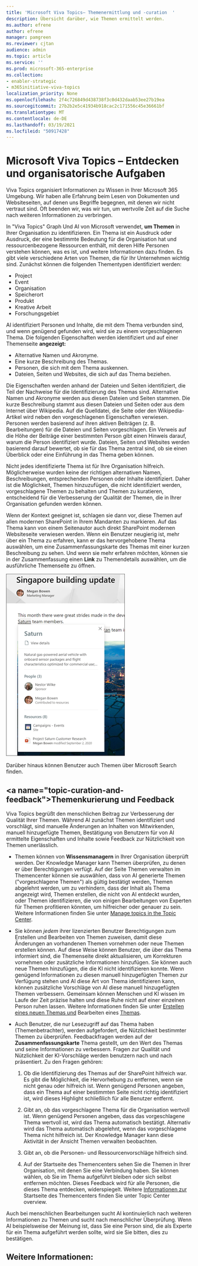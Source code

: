 ```yaml
---
title: 'Microsoft Viva Topics– Themenermittlung und -curation  '
description: Übersicht darüber, wie Themen ermittelt werden.
ms.author: efrene
author: efrene
manager: pamgreen
ms.reviewer: cjtan
audience: admin
ms.topic: article
ms.service: ''
ms.prod: microsoft-365-enterprise
ms.collection:
- enabler-strategic
- m365initiative-viva-topics
localization_priority: None
ms.openlocfilehash: 2f4c726849d438738f3c0d432daab53ee27b19ea
ms.sourcegitcommit: 27b2b2e5c41934b918cac2c171556c45e36661bf
ms.translationtype: MT
ms.contentlocale: de-DE
ms.lasthandoff: 03/19/2021
ms.locfileid: "50917428"
---
```

# <a name="microsoft-viva-topics-discovery-and-curation"></a>Microsoft Viva Topics – Entdecken und organisatorische Aufgaben 

Viva Topics organisiert Informationen zu Wissen in Ihrer Microsoft 365 Umgebung. Wir haben alle Erfahrung beim Lesen von Dokumenten und Websiteseiten, auf denen uns Begriffe begegnen, mit denen wir nicht vertraut sind. Oft beenden wir, was wir tun, um wertvolle Zeit auf die Suche nach weiteren Informationen zu verbringen.

In "Viva Topics" Graph Und AI von Microsoft verwendet, **um Themen** in Ihrer Organisation zu identifizieren.  Ein Thema ist ein Ausdruck oder Ausdruck, der eine bestimmte Bedeutung für die Organisation hat und ressourcenbezogene Ressourcen enthält, mit deren Hilfe Personen verstehen können, was es ist, und weitere Informationen dazu finden. Es gibt viele verschiedene Arten von Themen, die für Ihr Unternehmen wichtig sind. Zunächst können die folgenden Thementypen identifiziert werden:
- Project
- Event
- Organisation
- Speicherort
- Produkt
- Kreative Arbeit
- Forschungsgebiet

AI identifiziert Personen und Inhalte, die mit dem Thema verbunden sind, und wenn genügend gefunden wird, wird sie zu einem vorgeschlagenen Thema. Die folgenden Eigenschaften werden identifiziert und auf einer Themenseite **angezeigt:**
- Alternative Namen und Akronyme.
- Eine kurze Beschreibung des Themas.
- Personen, die sich mit dem Thema auskennen.
- Dateien, Seiten und Websites, die sich auf das Thema beziehen.

Die Eigenschaften werden anhand der Dateien und Seiten identifiziert, die Teil der Nachweise für die Identifizierung des Themas sind. Alternative Namen und Akronyme werden aus diesen Dateien und Seiten stammen. Die kurze Beschreibung stammt aus diesen Dateien und Seiten oder aus dem Internet über Wikipedia. Auf die Quelldatei, die Seite oder den Wikipedia-Artikel wird neben den vorgeschlagenen Eigenschaften verwiesen. Personen werden basierend auf ihren aktiven Beiträgen (z. B. Bearbeitungen) für die Dateien und Seiten vorgeschlagen. Ein Verweis auf die Höhe der Beiträge einer bestimmten Person gibt einen Hinweis darauf, warum die Person identifiziert wurde. Dateien, Seiten und Websites werden basierend darauf bewertet, ob sie für das Thema zentral sind, ob sie einen Überblick oder eine Einführung in das Thema geben können. 

Nicht jedes identifizierte Thema ist für Ihre Organisation hilfreich. Möglicherweise wurden keine der richtigen alternativen Namen, Beschreibungen, entsprechenden Personen oder Inhalte identifiziert. Daher ist die Möglichkeit, Themen hinzuzufügen, die nicht identifiziert werden, vorgeschlagene Themen zu behalten und Themen zu kuratieren, entscheidend für die Verbesserung der Qualität der Themen, die in Ihrer Organisation gefunden werden können.

Wenn der Kontext geeignet ist, schlagen sie dann vor, diese Themen auf allen modernen SharePoint in Ihrem Mandanten zu markieren. Auf das Thema kann von einem Seitenautor auch direkt SharePoint modernen Websiteseite verwiesen werden. Wenn ein Benutzer neugierig ist, mehr über ein Thema zu erfahren, kann er das hervorgehobene Thema auswählen, um eine Zusammenfassungskarte des Themas mit einer kurzen Beschreibung zu sehen.  Und wenn sie mehr erfahren möchten, können sie in der Zusammenfassung einen **Link** zu Themendetails auswählen, um die ausführliche Themenseite zu öffnen.

![Themenhighlights](../media/knowledge-management/saturn.png) </br>

Darüber hinaus können Benutzer auch Themen über Microsoft Search finden.

## <a name="topic-curation-and-feedback&quot;></a>Themenkurierung und Feedback

Viva Topics begrüßt den menschlichen Beitrag zur Verbesserung der Qualität Ihrer Themen. Während AI zunächst Themen identifiziert und vorschlägt, sind manuelle Änderungen an Inhalten von Mitwirkenden, manuell hinzugefügte Themen, Bestätigung von Benutzern für von AI ermittelte Eigenschaften und Inhalte sowie Feedback zur Nützlichkeit von Themen unerlässlich.

- Themen können von **Wissensmanagern** in Ihrer Organisation überprüft werden. Der Knowledge Manager kann Themen überprüfen, zu denen er über Berechtigungen verfügt. Auf der Seite Themen verwalten im Themencenter können sie auswählen, dass von AI generierte Themen (&quot;vorgeschlagene Themen") als gültig bestätigt werden, Themen abgelehnt werden, um zu verhindern, dass der Inhalt als Thema angezeigt wird, Themen erstellen, die nicht von AI entdeckt wurden, oder Themen identifizieren, die von einigen Bearbeitungen von Experten für Themen profitieren könnten, um hilfreicher oder genauer zu sein. Weitere Informationen finden Sie unter [Manage topics in the Topic Center](manage-topics.md).

- Sie können *jedem* ihrer lizenzierten Benutzer Berechtigungen zum Erstellen und Bearbeiten von Themen zuweisen, damit diese Änderungen an vorhandenen Themen vornehmen oder neue Themen erstellen können. Auf diese Weise können Benutzer, die über das Thema informiert sind, die Themenseite direkt aktualisieren, um Korrekturen vornehmen oder zusätzliche Informationen hinzufügen. Sie können auch neue Themen hinzufügen, die die KI nicht identifizieren konnte. Wenn genügend Informationen zu diesen manuell hinzugefügten Themen zur Verfügung stehen und AI diese Art von Thema identifizieren kann, können zusätzliche Vorschläge von AI diese manuell hinzugefügten Themen verbessern. Gemeinsam können Menschen und KI wissen im Laufe der Zeit präzise halten und diese Ruhe nicht auf einer einzelnen Person ruhen lassen. Weitere Informationen finden Sie unter [Erstellen eines neuen Themas und](./create-a-topic.md) Bearbeiten eines [Themas](./edit-a-topic.md).

- Auch Benutzer, die nur Lesezugriff auf das Thema haben (Themenbetrachter), werden aufgefordert, die Nützlichkeit bestimmter Themen zu überprüfen. Feedbackfragen werden auf der **Zusammenfassungskarte** Thema gestellt, um den Wert des Themas und seine Informationen zu verbessern. Fragen zur Qualität und Nützlichkeit der KI-Vorschläge werden benutzern nach und nach präsentiert. Zu den Fragen gehören:</br>

    1. Ob die Identifizierung des Themas auf der SharePoint hilfreich war. Es gibt die Möglichkeit, die Hervorhebung zu entfernen, wenn sie nicht genau oder hilfreich ist. Wenn genügend Personen angeben, dass ein Thema auf einer bestimmten Seite nicht richtig identifiziert ist, wird dieses Highlight schließlich für alle Benutzer entfernt. 

    2. Gibt an, ob das vorgeschlagene Thema für die Organisation wertvoll ist. Wenn genügend Personen angeben, dass das vorgeschlagene Thema wertvoll ist, wird das Thema automatisch bestätigt. Alternativ wird das Thema automatisch abgelehnt, wenn das vorgeschlagene Thema nicht hilfreich ist. Der Knowledge Manager kann diese Aktivität in der Ansicht Themen verwalten beobachten.

    3. Gibt an, ob die Personen- und Ressourcenvorschläge hilfreich sind.

    4. Auf der Startseite des Themencenters sehen Sie die Themen in Ihrer Organisation, mit denen Sie eine Verbindung haben. Sie können wählen, ob Sie im Thema aufgeführt bleiben oder sich selbst entfernen möchten. Dieses Feedback wird für alle Personen, die dieses Thema entdecken, widerspiegelt. Weitere [Informationen zur](./topic-center-overview.md) Startseite des Themencenters finden Sie unter Topic Center overview.

Auch bei menschlichen Bearbeitungen sucht AI kontinuierlich nach weiteren Informationen zu Themen und sucht nach menschlicher Überprüfung. Wenn AI beispielsweise der Meinung ist, dass Sie eine Person sind, die als Experte für ein Thema aufgeführt werden sollte, wird sie Sie bitten, dies zu bestätigen. 


## <a name="see-also"></a>Weitere Informationen: